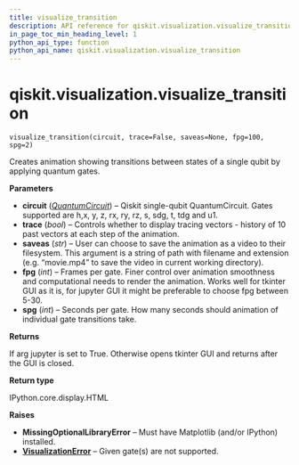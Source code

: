 ```yaml
---
title: visualize_transition
description: API reference for qiskit.visualization.visualize_transition
in_page_toc_min_heading_level: 1
python_api_type: function
python_api_name: qiskit.visualization.visualize_transition
---
```


# qiskit.visualization.visualize\_transition

<span id="qiskit.visualization.visualize_transition" />

`visualize_transition(circuit, trace=False, saveas=None, fpg=100, spg=2)`

Creates animation showing transitions between states of a single qubit by applying quantum gates.

**Parameters**

*   **circuit** ([*QuantumCircuit*](qiskit.circuit.QuantumCircuit "qiskit.circuit.QuantumCircuit")) – Qiskit single-qubit QuantumCircuit. Gates supported are h,x, y, z, rx, ry, rz, s, sdg, t, tdg and u1.
*   **trace** (*bool*) – Controls whether to display tracing vectors - history of 10 past vectors at each step of the animation.
*   **saveas** (*str*) – User can choose to save the animation as a video to their filesystem. This argument is a string of path with filename and extension (e.g. “movie.mp4” to save the video in current working directory).
*   **fpg** (*int*) – Frames per gate. Finer control over animation smoothness and computational needs to render the animation. Works well for tkinter GUI as it is, for jupyter GUI it might be preferable to choose fpg between 5-30.
*   **spg** (*int*) – Seconds per gate. How many seconds should animation of individual gate transitions take.

**Returns**

If arg jupyter is set to True. Otherwise opens tkinter GUI and returns after the GUI is closed.

**Return type**

IPython.core.display.HTML

**Raises**

*   **MissingOptionalLibraryError** – Must have Matplotlib (and/or IPython) installed.
*   [**VisualizationError**](qiskit.visualization.VisualizationError "qiskit.visualization.VisualizationError") – Given gate(s) are not supported.

